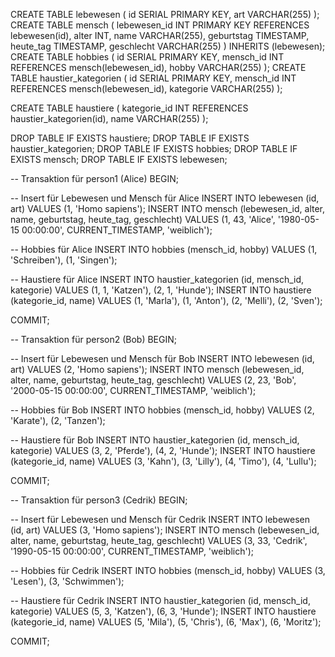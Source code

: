 CREATE TABLE lebewesen (
id SERIAL PRIMARY KEY,
art VARCHAR(255)
);
CREATE TABLE mensch (
lebewesen_id INT PRIMARY KEY REFERENCES lebewesen(id),
alter INT,
name VARCHAR(255),
geburtstag TIMESTAMP,
heute_tag TIMESTAMP,
geschlecht VARCHAR(255)
) INHERITS (lebewesen);
CREATE TABLE hobbies (
id SERIAL PRIMARY KEY,
mensch_id INT REFERENCES mensch(lebewesen_id),
hobby VARCHAR(255)
);
CREATE TABLE haustier_kategorien (
id SERIAL PRIMARY KEY,
mensch_id INT REFERENCES mensch(lebewesen_id),
kategorie VARCHAR(255)
);

CREATE TABLE haustiere (
kategorie_id INT REFERENCES haustier_kategorien(id),
name VARCHAR(255)
);



DROP TABLE IF EXISTS haustiere;
DROP TABLE IF EXISTS haustier_kategorien;
DROP TABLE IF EXISTS hobbies;
DROP TABLE IF EXISTS mensch;
DROP TABLE IF EXISTS lebewesen;




-- Transaktion für person1 (Alice)
BEGIN;

-- Insert für Lebewesen und Mensch für Alice
INSERT INTO lebewesen (id, art) VALUES (1, 'Homo sapiens');
INSERT INTO mensch (lebewesen_id, alter, name, geburtstag, heute_tag, geschlecht)
VALUES (1, 43, 'Alice', '1980-05-15 00:00:00', CURRENT_TIMESTAMP, 'weiblich');

-- Hobbies für Alice
INSERT INTO hobbies (mensch_id, hobby) VALUES (1, 'Schreiben'), (1, 'Singen');

-- Haustiere für Alice
INSERT INTO haustier_kategorien (id, mensch_id, kategorie) VALUES (1, 1, 'Katzen'), (2, 1, 'Hunde');
INSERT INTO haustiere (kategorie_id, name) VALUES (1, 'Marla'), (1, 'Anton'), (2, 'Melli'), (2, 'Sven');

COMMIT;

-- Transaktion für person2 (Bob)
BEGIN;

-- Insert für Lebewesen und Mensch für Bob
INSERT INTO lebewesen (id, art) VALUES (2, 'Homo sapiens');
INSERT INTO mensch (lebewesen_id, alter, name, geburtstag, heute_tag, geschlecht)
VALUES (2, 23, 'Bob', '2000-05-15 00:00:00', CURRENT_TIMESTAMP, 'weiblich');

-- Hobbies für Bob
INSERT INTO hobbies (mensch_id, hobby) VALUES (2, 'Karate'), (2, 'Tanzen');

-- Haustiere für Bob
INSERT INTO haustier_kategorien (id, mensch_id, kategorie) VALUES (3, 2, 'Pferde'), (4, 2, 'Hunde');
INSERT INTO haustiere (kategorie_id, name) VALUES (3, 'Kahn'), (3, 'Lilly'), (4, 'Timo'), (4, 'Lullu');

COMMIT;

-- Transaktion für person3 (Cedrik)
BEGIN;

-- Insert für Lebewesen und Mensch für Cedrik
INSERT INTO lebewesen (id, art) VALUES (3, 'Homo sapiens');
INSERT INTO mensch (lebewesen_id, alter, name, geburtstag, heute_tag, geschlecht)
VALUES (3, 33, 'Cedrik', '1990-05-15 00:00:00', CURRENT_TIMESTAMP, 'weiblich');

-- Hobbies für Cedrik
INSERT INTO hobbies (mensch_id, hobby) VALUES (3, 'Lesen'), (3, 'Schwimmen');

-- Haustiere für Cedrik
INSERT INTO haustier_kategorien (id, mensch_id, kategorie) VALUES (5, 3, 'Katzen'), (6, 3, 'Hunde');
INSERT INTO haustiere (kategorie_id, name) VALUES (5, 'Mila'), (5, 'Chris'), (6, 'Max'), (6, 'Moritz');

COMMIT;






